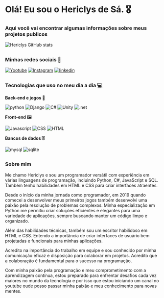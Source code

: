 
# Olá! Eu sou o Hericlys de Sá. 🎖️

### Aqui você vai encontrar algumas informações sobre meus projetos publicos
![Hericlys GitHub stats](https://github-readme-stats.vercel.app/api?username=Hericlys&show_icons=true&theme=dracula)

##


### Minhas redes sociais 📱

[![Yootube](https://img.shields.io/badge/YouTube-FF0000?style=for-the-badge&logo=youtube&logoColor=white)](https://www.youtube.com/channel/UCLZojhcSMDBjCg1e64z6oVg)
[![Instagram](https://img.shields.io/badge/Instagram-E4405F?style=for-the-badge&logo=instagram&logoColor=white)](https://www.instagram.com/hericlys.dev/)
[![linkedin](https://img.shields.io/badge/LinkedIn-0077B5?style=for-the-badge&logo=linkedin&logoColor=white)](https://www.linkedin.com/in/hericlysdesa/)

##

### Tecnologias que uso no meu dia a dia 💻

**Back-end e jogos 🤖**

![python](https://img.shields.io/badge/Python-3776AB?style=for-the-badge&logo=python&logoColor=white)
![Django](https://img.shields.io/badge/Django-092E20?style=for-the-badge&logo=django&logoColor=white)
![C#](https://img.shields.io/badge/C%23-239120?style=for-the-badge&logo=c-sharp&logoColor=white)
![Unity](https://img.shields.io/badge/Unity-100000?style=for-the-badge&logo=unity&logoColor=white)
![.net](https://img.shields.io/badge/.NET-5C2D91?style=for-the-badge&logo=.net&logoColor=white)

**Front-end 🖼️**

![Javascript](https://img.shields.io/badge/JavaScript-F7DF1E?style=for-the-badge&logo=javascript&logoColor=black)
![CSS](https://img.shields.io/badge/CSS3-1572B6?style=for-the-badge&logo=css3&logoColor=white)
![HTML](https://img.shields.io/badge/HTML5-E34F26?style=for-the-badge&logo=html5&logoColor=white)

**Bancos de dados  🗄️**

![mysql](https://img.shields.io/badge/MySQL-00000F?style=for-the-badge&logo=mysql&logoColor=white)
![sqlite](https://img.shields.io/badge/SQLite-07405E?style=for-the-badge&logo=sqlite&logoColor=white)


##

### Sobre mim

Me chamo Hericlys e sou um programador versátil com experiência em várias linguagens de programação, incluindo Python, C#, JavaScript e SQL. Também tenho habilidades em HTML e CSS para criar interfaces atraentes.

Desde o início da minha jornada como programador, em 2019 quando comecei a desenvolver meus primeiros jogos também desenvolvi uma paixão pela resolução de problemas complexos. Minha especialização em Python me permitiu criar soluções eficientes e elegantes para uma variedade de aplicações, sempre buscando manter um código limpo e organizado.

Além das habilidades técnicas, também sou um escritor habilidoso em HTML e CSS. Entendo a importância de criar interfaces de usuário bem projetadas e funcionais para minhas aplicações.

Acredito na importância do trabalho em equipe e sou conhecido por minha comunicação eficaz e disposição para colaborar em projetos. Acredito que a colaboração é fundamental para o sucesso na programação.

Com minha paixão pela programação e meu comprometimento com a aprendizagem contínua, estou preparado para enfrentar desafios cada vez maiores no mundo da tecnologia e por isso que estou iniciando um canal no youtube oude posso passar minha paixão e meu conhecimento para novas mentes.

##
